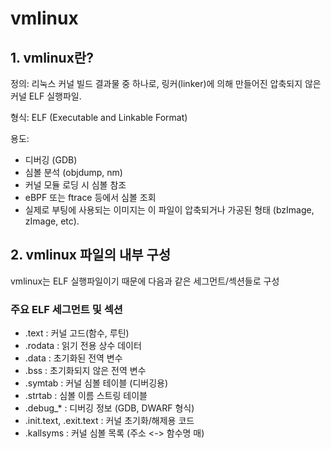 
# vmlinux

## 1. vmlinux란?

정의: 리눅스 커널 빌드 결과물 중 하나로, 링커(linker)에 의해 만들어진 압축되지 않은 커널 ELF 실행파일.

형식: ELF (Executable and Linkable Format)

용도:

- 디버깅 (GDB)
- 심볼 분석 (objdump, nm)
- 커널 모듈 로딩 시 심볼 참조
- eBPF 또는 ftrace 등에서 심볼 조회
- 실제로 부팅에 사용되는 이미지는 이 파일이 압축되거나 가공된 형태 (bzImage, zImage, etc).

## 2. vmlinux 파일의 내부 구성

vmlinux는 ELF 실행파일이기 때문에 다음과 같은 세그먼트/섹션들로 구성

### 주요 ELF 세그먼트 및 섹션

- .text : 커널 고드(함수, 루틴)
- .rodata : 읽기 전용 상수 데이터
- .data : 초기화된 전역 변수
- .bss : 초기화되지 않은 전역 변수
- .symtab : 커널 심볼 테이블 (디버깅용)
- .strtab : 심볼 이름 스트링 테이블
- .debug_* : 디버깅 정보 (GDB, DWARF 형식)
- .init.text, .exit.text : 커널 초기화/해제용 코드
- .kallsyms : 커널 심볼 목록 (주소 <-> 함수명 매)
